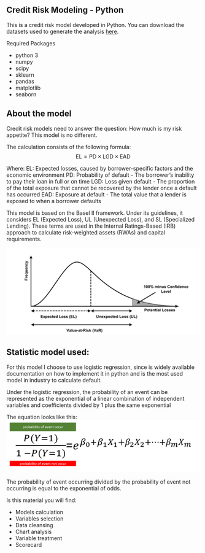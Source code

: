 ## Credit Risk Modeling - Python

This is a credit risk model developed in Python. You can download the datasets used to generate the analysis [here](https://drive.google.com/drive/folders/1IM7wfiwvzlngdyyr-L7Dafdk7oXZZBgN?usp=sharing).

Required Packages
- python 3
- numpy
- scipy
- sklearn
- pandas
- matplotlib
- seaborn

## About the model

Credit risk models need to answer the question: How much is my risk appetite? This model is no different.

The calculation consists of the following formula: $$\text{EL} = \text{PD} \times \text{LGD} \times \text{EAD}$$

Where: EL: Expected losses, caused by borrower-specific factors and the economic environment PD: Probability of default - The borrower’s inability to pay their loan in full or on time LGD: Loss given default - The proportion of the total exposure that cannot be recovered by the lender once a default has occurred EAD: Exposure at default - The total value that a lender is exposed to when a borrower defaults

This model is based on the Basel II framework. Under its guidelines, it considers EL (Expected Loss), UL (Unexpected Loss), and SL (Specialized Lending). These terms are used in the Internal Ratings-Based (IRB) approach to calculate risk-weighted assets (RWAs) and capital requirements.

![loss distribution](images/P_Loss.png)

## Statistic model used:  
For this model I choose to use logistic regression, since is widely available documentation on how to implement it in python and is the most used model in industry to calculate default.  

Under the logistic regression, the probability of an event can be represented as the exponential of a linear combination of independent variables and coefficients divided by 1 plus the same exponential

The equation looks like this:
![logistic regression](images/logistic.png)

The probability of event occurring divided by the probability of event not occurring is equal to the exponential of odds.

Is this material you will find:
- Models calculation
- Variables selection
- Data cleansing
- Chart analysis
- Variable treatment
- Scorecard


